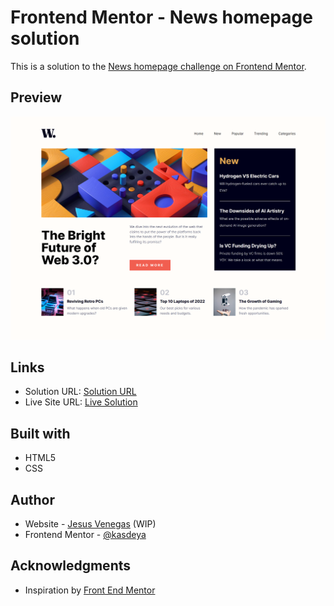 # Frontend Mentor - News homepage solution

This is a solution to the [News homepage challenge on Frontend Mentor](https://www.frontendmentor.io/challenges/news-homepage-H6SWTa1MFl).

## Preview

![](./assets/images/screenshot.png)

## Links

- Solution URL: [Solution URL](https://www.frontendmentor.io/solutions/solution-using-flexbox-rJGFsLUWbO)
- Live Site URL: [Live Solution](https://kasdeya.github.io/news-homepage/)

## Built with

- HTML5
- CSS

## Author

- Website - [Jesus Venegas](https://www.jesusvenegas.com) (WIP)
- Frontend Mentor - [@kasdeya](https://www.frontendmentor.io/profile/kasdeya)

## Acknowledgments

- Inspiration by [Front End Mentor](https://www.frontendmentor.io/)
